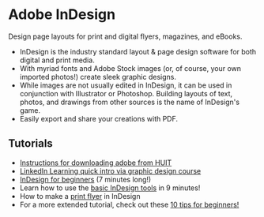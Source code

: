 # Adobe InDesign

Design page layouts for print and digital flyers, magazines, and eBooks.

- InDesign is the industry standard layout & page design software for both digital and print media.
- With myriad fonts and Adobe Stock images (or, of course, your own imported photos!) create sleek graphic designs.
- While images are not usually edited in InDesign, it can be used in conjunction with Illustrator or Photoshop. Building layouts of text, photos, and drawings from other sources is the name of InDesign's game.
- Easily export and share your creations with PDF.

## Tutorials

- [Instructions for downloading adobe from HUIT](https://harvard.service-now.com/ithelp/www.poetry.fas.harvard.edu?id=kb_article&sys_id=9f3244d3dba304d430ed1dca489619e0)
- [LinkedIn Learning quick intro via graphic design course](https://www.linkedin.com/learning/introduction-to-graphic-design-3/indesign-quick-start-tour?u=2194065)
- [InDesign for beginners](https://www.youtube.com/watch?v=iHDy_nEvgd4) (7 minutes long!)
- Learn how to use the [basic InDesign tools](https://i.ytimg.com/an_webp/AshfNo-i8Ws/mqdefault_6s.webp?du=3000&sqp=CNvN3PQF&rs=AOn4CLDjQUVE5Mt4078MOl3OPPEhU4d1mw) in 9 minutes!
- How to make a [print flyer](https://www.youtube.com/watch?v=UQMg46KDc8M) in InDesign
- For a more extended tutorial, check out these [10 tips for beginners!](https://www.youtube.com/watch?v=mVW8AF2TMnw)
